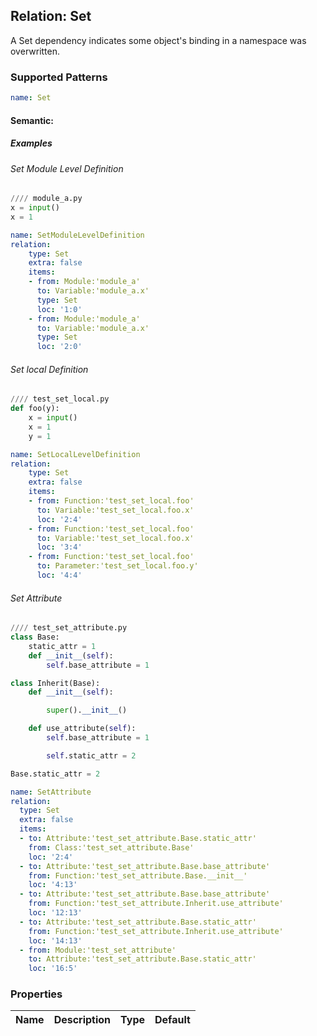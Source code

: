## Relation: Set
A Set dependency indicates some object's binding in a namespace was overwritten.
### Supported Patterns
```yaml
name: Set
```

#### Semantic: 

##### Examples
###### Set Module Level Definition
```python
//// module_a.py
x = input()
x = 1
```
```yaml
name: SetModuleLevelDefinition
relation:
    type: Set
    extra: false
    items:
    - from: Module:'module_a'
      to: Variable:'module_a.x'
      type: Set
      loc: '1:0'
    - from: Module:'module_a'
      to: Variable:'module_a.x'
      type: Set
      loc: '2:0'
```
###### Set local Definition
```python
//// test_set_local.py
def foo(y):
    x = input()
    x = 1
    y = 1
```
```yaml
name: SetLocalLevelDefinition
relation:
    type: Set
    extra: false
    items:
    - from: Function:'test_set_local.foo'
      to: Variable:'test_set_local.foo.x'
      loc: '2:4'
    - from: Function:'test_set_local.foo'
      to: Variable:'test_set_local.foo.x'
      loc: '3:4'
    - from: Function:'test_set_local.foo'
      to: Parameter:'test_set_local.foo.y'
      loc: '4:4'
```

###### Set Attribute
```python
//// test_set_attribute.py
class Base:
    static_attr = 1
    def __init__(self):
        self.base_attribute = 1

class Inherit(Base):
    def __init__(self):

        super().__init__()

    def use_attribute(self):
        self.base_attribute = 1

        self.static_attr = 2

Base.static_attr = 2
```

```yaml
name: SetAttribute
relation:
  type: Set
  extra: false
  items:
  - to: Attribute:'test_set_attribute.Base.static_attr'
    from: Class:'test_set_attribute.Base'
    loc: '2:4'
  - to: Attribute:'test_set_attribute.Base.base_attribute'
    from: Function:'test_set_attribute.Base.__init__'
    loc: '4:13'
  - to: Attribute:'test_set_attribute.Base.base_attribute'
    from: Function:'test_set_attribute.Inherit.use_attribute'
    loc: '12:13'
  - to: Attribute:'test_set_attribute.Base.static_attr'
    from: Function:'test_set_attribute.Inherit.use_attribute'
    loc: '14:13'
  - from: Module:'test_set_attribute'
    to: Attribute:'test_set_attribute.Base.static_attr'
    loc: '16:5'
```

### Properties

| Name | Description | Type | Default |
|---|---|:---:|:---:|
